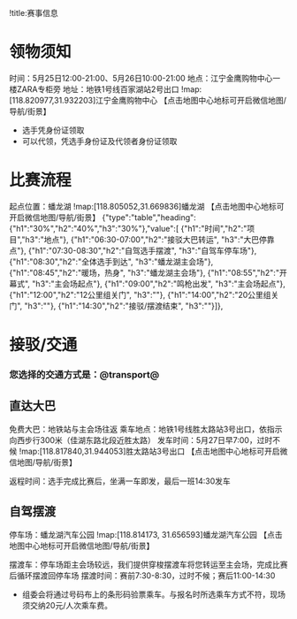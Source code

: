 !title:赛事信息
# 领物须知
时间：5月25日12:00-21:00、5月26日10:00-21:00
地点：江宁金鹰购物中心一楼ZARA专柜旁
地址：地铁1号线百家湖站2号出口
!map:[118.820977,31.932203]江宁金鹰购物中心
【点击地图中心地标可开启微信地图/导航/街景】

* 选手凭身份证领取
* 可以代领，凭选手身份证及代领者身份证领取

# 比赛流程
起点位置：蟠龙湖
!map:[118.805052,31.669836]蟠龙湖
【点击地图中心地标可开启微信地图/导航/街景】
{"type":"table","heading":{"h1":"30%","h2":"40%","h3":"30%"},"value":[
{"h1":"时间","h2":"项目","h3":"地点"},
{"h1":"06:30-07:00","h2":"接驳大巴转运", "h3":"大巴停靠点"},
{"h1":"07:30-08:30","h2":"自驾选手摆渡", "h3":"自驾车停车场"},
{"h1":"08:30","h2":"全体选手到达", "h3":"蟠龙湖主会场"},
{"h1":"08:45","h2":"暖场，热身", "h3":"蟠龙湖主会场"},
{"h1":"08:55","h2":"开幕式", "h3":"主会场起点"},
{"h1":"09:00","h2":"鸣枪出发", "h3":"主会场起点"},
{"h1":"12:00","h2":"12公里组关门", "h3":""},
{"h1":"14:00","h2":"20公里组关门", "h3":""},
{"h1":"14:30","h2":"接驳/摆渡结束", "h3":""}]},

# 接驳/交通
### 您选择的交通方式是：@transport@

## 直达大巴
免费大巴：地铁站与主会场往返
乘车地点：地铁1号线胜太路站3号出口，依指示向西步行300米（佳湖东路北段近胜太路）
发车时间：5月27日早7:00，过时不候
!map:[118.817840,31.944053]胜太路站3号出口
【点击地图中心地标可开启微信地图/导航/街景】

返程时间：选手完成比赛后，坐满一车即发，最后一班14:30发车

## 自驾摆渡
停车场：蟠龙湖汽车公园
!map:[118.814173, 31.656593]蟠龙湖汽车公园
【点击地图中心地标可开启微信地图/导航/街景】

摆渡车：停车场距主会场较远，我们提供穿梭摆渡车将您转运至主会场，完成比赛后循环摆渡回停车场
摆渡时间：赛前7:30-8:30，过时不候；赛后11:00-14:30

* 组委会将通过号码布上的条形码验票乘车。与报名时所选乘车方式不符，现场须交纳20元/人次乘车费。
